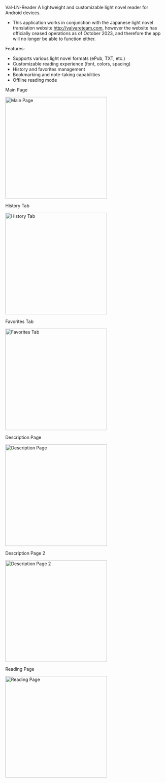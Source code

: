 Val-LN-Reader
A lightweight and customizable light novel reader for Android devices.

* This application works in conjunction with the Japanese light novel translation website http://valvareteam.com, however the website has officially ceased operations as of October 2023, and therefore the app will no longer be able to function either.

Features:

* Supports various light novel formats (ePub, TXT, etc.)
* Customizable reading experience (font, colors, spacing)
* History and favorites management
* Bookmarking and note-taking capabilities
* Offline reading mode

Main Page


  <img src="https://github.com/LittleKai/Val-LN-Reader/blob/master/Screenshot_20240622_010859_Valvrare%20LN%20Reader.jpg" width="320" alt="Main Page">


History Tab


  <img src="https://github.com/LittleKai/Val-LN-Reader/blob/master/Screenshot_20240630_163753_Valvrare%20LN%20Reader.jpg" width="320" alt="History Tab">

Favorites Tab


  <img src="https://github.com/LittleKai/Val-LN-Reader/blob/master/Screenshot_20240622_010859_Valvrare%20LN%20Reader.jpg" width="320" alt="Favorites Tab">

Description Page


  <img src="https://github.com/LittleKai/Val-LN-Reader/blob/master/Screenshot_20240622_010913_Valvrare%20LN%20Reader.jpg" width="320" alt="Description Page">

Description Page 2


  <img src="https://github.com/LittleKai/Val-LN-Reader/blob/master/Screenshot_20240622_011003_Valvrare%20LN%20Reader.jpg" width="320" alt="Description Page 2">

Reading Page


  <img src="https://github.com/LittleKai/Val-LN-Reader/blob/master/Screenshot_20240622_010931_Valvrare%20LN%20Reader.jpg" width="320" alt="Reading Page">
